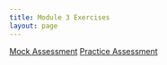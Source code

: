 ```yaml
---
title: Module 3 Exercises
layout: page
---
```


[Mock Assessment](./diagnostic)
[Practice Assessment](./practice_assessment)
